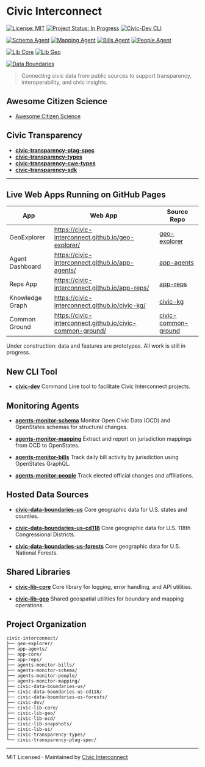  # Civic Interconnect

[![License: MIT](https://img.shields.io/badge/license-MIT-green.svg)](https://opensource.org/licenses/MIT)
[![Project Status: In Progress](https://img.shields.io/badge/status-in--progress-yellow)](https://github.com/civic-interconnect)
[![Civic-Dev CLI](https://github.com/civic-interconnect/civic-dev/actions/workflows/build.yml/badge.svg)](https://github.com/civic-interconnect/civic-dev/actions/workflows/build.yml)

[![Schema Agent](https://github.com/civic-interconnect/agents-monitor-schema/actions/workflows/agent-runner.yml/badge.svg)](https://github.com/civic-interconnect/agents-monitor-schema/actions/workflows/agent-runner.yml)
[![Mapping Agent](https://github.com/civic-interconnect/agents-monitor-mapping/actions/workflows/agent-runner.yml/badge.svg)](https://github.com/civic-interconnect/agents-monitor-mapping/actions/workflows/agent-runner.yml)
[![Bills Agent](https://github.com/civic-interconnect/agents-monitor-bills/actions/workflows/agent-runner.yml/badge.svg)](https://github.com/civic-interconnect/agents-monitor-bills/actions/workflows/agent-runner.yml)
[![People Agent](https://github.com/civic-interconnect/agents-monitor-people/actions/workflows/agent-runner.yml/badge.svg)](https://github.com/civic-interconnect/agents-monitor-people/actions/workflows/agent-runner.yml)

[![Lib Core](https://github.com/civic-interconnect/civic-lib-core/actions/workflows/lib.yml/badge.svg)](https://github.com/civic-interconnect/civic-lib-core/actions/workflows/lib.yml)
[![Lib Geo](https://github.com/civic-interconnect/civic-lib-geo/actions/workflows/lib.yml/badge.svg)](https://github.com/civic-interconnect/civic-lib-geo/actions/workflows/lib.yml)

[![Data Boundaries](https://github.com/civic-interconnect/civic-data-boundaries-us/actions/workflows/tests.yml/badge.svg)](https://github.com/civic-interconnect/civic-data-boundaries-us/actions/workflows/tests.yml)


> Connecting civic data from public sources to support transparency, interoperability, and civic insights.

## Awesome Citizen Science

- [Awesome Citizen Science](https://github.com/civic-interconnect/awesome-citizen-science)

## Civic Transparency

- **[civic-transparency-ptag-spec](https://github.com/civic-interconnect/civic-transparency-ptag-spec)**
- **[civic-transparency-types](https://github.com/civic-interconnect/civic-transparency-types)**
- **[civic-transparency-cwe-types](https://github.com/civic-interconnect/civic-transparency-cwe-types)**
- **[civic-transparency-sdk](https://github.com/civic-interconnect/civic-transparency-sdk)**

--- 

## Live Web Apps Running on GitHub Pages

| App               | Web App                                        |  Source Repo |
|-------------------|---------------------------------------------------|--------------|
| GeoExplorer       | https://civic-interconnect.github.io/geo-explorer/ | [geo-explorer](https://github.com/civic-interconnect/geo-explorer) |
| Agent Dashboard   | https://civic-interconnect.github.io/app-agents/  | [app-agents](https://github.com/civic-interconnect/app-agents) |
| Reps App          | https://civic-interconnect.github.io/app-reps/    | [app-reps](https://github.com/civic-interconnect/app-reps) |
| Knowledge Graph | https://civic-interconnect.github.io/civic-kg/ |  [civic-kg](https://github.com/civic-interconnect/civic-kg) |
| Common Ground    | https://civic-interconnect.github.io/civic-common-ground/ |  [civic-common-ground](https://github.com/civic-interconnect/civic-common-ground) |

Under construction: data and features are prototypes. All work is still in progress.

## New CLI Tool

- **[civic-dev](https://github.com/civic-interconnect/civic-dev)**
  Command Line tool to facilitate Civic Interconnect projects.

## Monitoring Agents

- **[agents-monitor-schema](https://github.com/civic-interconnect/agents-monitor-schema)**
  Monitor Open Civic Data (OCD) and OpenStates schemas for structural changes.

- **[agents-monitor-mapping](https://github.com/civic-interconnect/agents-monitor-mapping)**
  Extract and report on jurisdiction mappings from OCD to OpenStates.

- **[agents-monitor-bills](https://github.com/civic-interconnect/agents-monitor-bills)**
  Track daily bill activity by jurisdiction using OpenStates GraphQL.

- **[agents-monitor-people](https://github.com/civic-interconnect/agents-monitor-people)**
  Track elected official changes and affiliations.

## Hosted Data Sources

- **[civic-data-boundaries-us](https://github.com/civic-interconnect/civic-data-boundaries-us)**
  Core geographic data for U.S. states and counties.

- **[civic-data-boundaries-us-cd118](https://github.com/civic-interconnect/civic-data-boundaries-us-cd118)**
  Core geographic data for U.S. 118th Congressional Districts.

- **[civic-data-boundaries-us-forests](https://github.com/civic-interconnect/civic-data-boundaries-us-forests)**
  Core geographic data for U.S. National Forests.

## Shared Libraries

- **[civic-lib-core](https://github.com/civic-interconnect/civic-lib-core)**
  Core library for logging, error handling, and API utilities.

- **[civic-lib-geo](https://github.com/civic-interconnect/civic-lib-geo)**
  Shared geospatial utilities for boundary and mapping operations.

## Project Organization

```text
civic-interconnect/
├── geo-explorer/
├── app-agents/
├── app-core/
├── app-reps/
├── agents-monitor-bills/
├── agents-monitor-schema/
├── agents-monitor-people/
├── agents-monitor-mapping/
├── civic-data-boundaries-us/
├── civic-data-boundaries-us-cd118/
├── civic-data-boundaries-us-forests/
├── civic-dev/
├── civic-lib-core/
├── civic-lib-geo/
├── civic-lib-ocd/
├── civic-lib-snapshots/
├── civic-lib-ui/
├── civic-transparency-types/
└── civic-transparency-ptag-spec/
```

---

MIT Licensed · Maintained by [Civic Interconnect](https://github.com/civic-interconnect)
